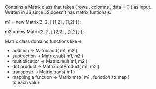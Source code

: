 Contains a Matrix class that takes ( rows , colomns , data = [] ) as input. 
Written in JS since JS doesn't has matrix funtionals.

m1 = new Matrix(2, 2, [ [1,2] , 
                        [1,2] ] );
												
m2 = new Matrix(2, 2, [ [2,2] ,
                        [2,2] ] );
 
 
Matrix class dontains functions like -> 
- addition            -> Matrix.add( m1, m2 ) 
- subtraction         -> Matrix.sub( m1, m2 )
- multiplication      -> Matrix.mul( m1, m2 ) 
- dot product         -> Matrix.dotProduct( m1, m2 )
- transpose           -> Matrix.trans( m1 )
- mapping a function  -> Matrix.map( m1 , function_to_map )  
                                        to each value 
                                       
                                        
